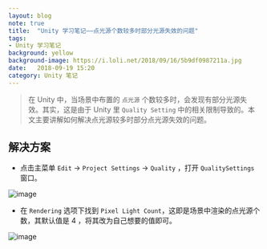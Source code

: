 ```yaml
---
layout: blog  
note: true  
title:  "Unity 学习笔记——点光源个数较多时部分光源失效的问题"  
tags:  
- Unity 学习笔记  
background: yellow  
background-image: https://i.loli.net/2018/09/16/5b9df0987211a.jpg  
date:   2018-09-19 15:20   
category: Unity 笔记
---
```


>在 Unity 中，当场景中布置的 `点光源` 个数较多时，会发现有部分光源失效。其实，这是由于 Unity 里 `Quality Setting` 中的相关限制导致的。本文主要讲解如何解决点光源较多时部分点光源失效的问题。

## 解决方案

* 点击主菜单 `Edit` -> `Project Settings` -> `Quality` ，打开 
`QualitySettings` 窗口。

![image](http://pf6qvqv35.bkt.clouddn.com/note/20180919/lightSetting.png)

* 在 `Rendering` 选项下找到 `Pixel Light Count`，这即是场景中渲染的点光源个数，其默认值是 4 ，将其改为自己想要的值即可。

![image](http://pf6qvqv35.bkt.clouddn.com/note/20180919/QualitySettings.png)